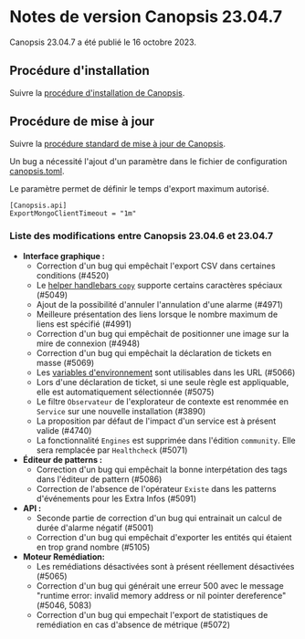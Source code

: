 # Notes de version Canopsis 23.04.7

Canopsis 23.04.7 a été publié le 16 octobre 2023.

## Procédure d'installation

Suivre la [procédure d'installation de Canopsis](../guide-administration/installation/index.md).

## Procédure de mise à jour

Suivre la [procédure standard de mise à jour de Canopsis](../guide-administration/mise-a-jour/index.md).

Un bug a nécessité l'ajout d'un paramètre dans le fichier de configuration [canopsis.toml](https://doc.canopsis.net/guide-administration/administration-avancee/modification-canopsis-toml).

Le paramètre permet de définir le temps d'export maximum autorisé.

```
[Canopsis.api]
ExportMongoClientTimeout = "1m"
```

### Liste des modifications entre Canopsis 23.04.6 et 23.04.7

*  **Interface graphique :**
    * Correction d'un bug qui empêchait l'export CSV dans certaines conditions (#4520)
    * Le [helper handlebars `copy`](../../guide-utilisation/interface/helpers/#helper-copy) supporte certains caractères spéciaux (#5049)
    * Ajout de la possibilité d'annuler l'annulation d'une alarme (#4971)
    * Meilleure présentation des liens lorsque le nombre maximum de liens est spécifié (#4991)
    * Correction d'un bug qui empêchait de positionner une image sur la mire de connexion (#4948)
    * Correction d'un bug qui empêchait la déclaration de tickets en masse (#5069)
    * Les [variables d'environnement](../../guide-administration/administration-avancee/modification-canopsis-toml/#section-canopsistemplatevars) sont utilisables dans les URL (#5066)
    * Lors d'une déclaration de ticket, si une seule règle est appliquable, elle est automatiquement sélectionnée (#5075)
    * Le filtre `Observateur` de l'explorateur de contexte est renommée en `Service` sur une nouvelle installation (#3890)
    * La proposition par défaut de l'impact d'un service est à présent valide (#4740)
    * La fonctionnalité `Engines` est supprimée dans l'édition `community`. Elle sera remplacée par `Healthcheck` (#5071)
*  **Éditeur de patterns :**
    * Correction d'un bug qui empêchait la bonne interpétation des tags dans l'éditeur de pattern (#5086)
    * Correction de l'absence de l'opérateur `Existe` dans les patterns d'événements pour les Extra Infos (#5091)
*  **API :**
    * Seconde partie de correction d'un bug qui entrainait un calcul de durée d'alarme négatif (#5001)
    * Correction d'un bug qui empêchait d'exporter les entités qui étaient en trop grand nombre (#5105)
*  **Moteur Remédiation:**
    * Les remédiations désactivées sont à présent réellement désactivées (#5065)
    * Correction d'un bug qui générait une erreur 500 avec le message "runtime error: invalid memory address or nil pointer dereference" (#5046, 5083)
    * Correction d'un bug qui empechait l'export de statistiques de remédiation en cas d'absence de métrique (#5072)
